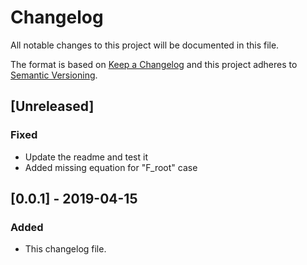 # Changelog
All notable changes to this project will be documented in this file.

The format is based on [Keep a Changelog](http://keepachangelog.com/en/1.0.0/)
and this project adheres to [Semantic Versioning](http://semver.org/spec/v2.0.0.html).

## [Unreleased]
### Fixed
- Update the readme and test it
- Added missing equation for "F_root" case

## [0.0.1] - 2019-04-15
### Added
- This changelog file.


